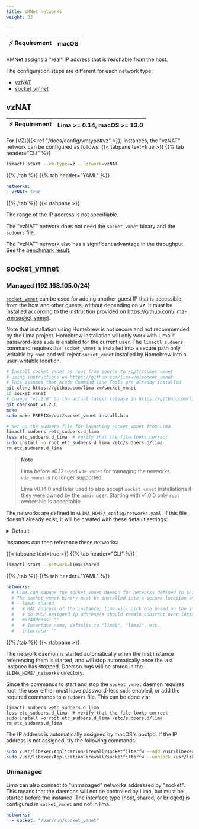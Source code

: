 ```yaml
---
title: VMNet networks
weight: 33

---
```


| ⚡ Requirement    | macOS |
|-------------------|-------|

VMNet assigns a "real" IP address that is reachable from the host.

The configuration steps are different for each network type:
- [vzNAT](#vzNAT)
- [socket_vmnet](#socket_vmnet)

## vzNAT

| ⚡ Requirement | Lima >= 0.14, macOS >= 13.0 |
|-------------------|-----------------------------|

For [VZ]({{< ref "/docs/config/vmtype#vz" >}}) instances, the "vzNAT" network can be configured as follows:
{{< tabpane text=true >}}
{{% tab header="CLI" %}}
```bash
limactl start --vm-type=vz --network=vzNAT
```
{{% /tab %}}
{{% tab header="YAML" %}}
```yaml
networks:
- vzNAT: true
```
{{% /tab %}}
{{< /tabpane >}}

The range of the IP address is not specifiable.

The "vzNAT" network does not need the `socket_vmnet` binary and the `sudoers` file.

The "vzNAT" network also has a significant advantage in the throughput. See the [benchmark result](../port.md#benchmarks).

## socket_vmnet
### Managed (192.168.105.0/24)

[`socket_vmnet`](https://github.com/lima-vm/socket_vmnet) can be used for adding another guest IP that is accessible from the host and other guests,
without depending on vz.
It must be installed according to the instruction provided on https://github.com/lima-vm/socket_vmnet.

Note that installation using Homebrew is not secure and not recommended by the Lima project.
Homebrew installation will only work with Lima if password-less `sudo` is enabled for the current user.
The `limactl sudoers` command requires that `socket_vmnet` is installed into a secure path only
writable by `root` and will reject `socket_vmnet` installed by Homebrew into a user-writable location.

```bash
# Install socket_vmnet as root from source to /opt/socket_vmnet
# using instructions on https://github.com/lima-vm/socket_vmnet
# This assumes that Xcode Command Line Tools are already installed
git clone https://github.com/lima-vm/socket_vmnet
cd socket_vmnet
# Change "v1.2.0" to the actual latest release in https://github.com/lima-vm/socket_vmnet/releases
git checkout v1.2.0
make
sudo make PREFIX=/opt/socket_vmnet install.bin

# Set up the sudoers file for launching socket_vmnet from Lima
limactl sudoers >etc_sudoers.d_lima
less etc_sudoers.d_lima  # verify that the file looks correct
sudo install -o root etc_sudoers.d_lima /etc/sudoers.d/lima
rm etc_sudoers.d_lima
```

> **Note**
>
> Lima before v0.12 used `vde_vmnet` for managing the networks.
> `vde_vmnet` is no longer supported.
>
> Lima v0.14.0 and later used to also accept `socket_vmnet` installations if they were
> owned by the `admin` user. Starting with v1.0.0 only `root` ownership is acceptable.

The networks are defined in `$LIMA_HOME/_config/networks.yaml`. If this file doesn't already exist, it will be created with these default
settings:

<details>
<summary>Default</summary>

<p>

```yaml
# Path to socket_vmnet executable. Because socket_vmnet is invoked via sudo it should be
# installed where only root can modify/replace it. This means also none of the
# parent directories should be writable by the user.
#
# The varRun directory also must not be writable by the user because it will
# include the socket_vmnet pid file. Those will be terminated via sudo, so replacing
# the pid file would allow killing of arbitrary privileged processes. varRun
# however MUST be writable by the daemon user.
#
# None of the paths segments may be symlinks, why it has to be /private/var
# instead of /var etc.
paths:
# socketVMNet requires Lima >= 0.12 .
  socketVMNet: /opt/socket_vmnet/bin/socket_vmnet
  varRun: /private/var/run/lima
  sudoers: /private/etc/sudoers.d/lima

group: everyone

networks:
  shared:
    mode: shared
    gateway: 192.168.105.1
    dhcpEnd: 192.168.105.254
    netmask: 255.255.255.0
  bridged:
    mode: bridged
    interface: en0
    # bridged mode doesn't have a gateway; dhcp is managed by outside network
  host:
    mode: host
    gateway: 192.168.106.1
    dhcpEnd: 192.168.106.254
    netmask: 255.255.255.0
```

</p>

</details>

Instances can then reference these networks:

{{< tabpane text=true >}}
{{% tab header="CLI" %}}
```bash
limactl start --network=lima:shared
```
{{% /tab %}}
{{% tab header="YAML" %}}
```yaml
networks:
  # Lima can manage the socket_vmnet daemon for networks defined in $LIMA_HOME/_config/networks.yaml automatically.
  # The socket_vmnet binary must be installed into a secure location only alterable by the "root" user.
  # - lima: shared
  #   # MAC address of the instance; lima will pick one based on the instance name,
  #   # so DHCP assigned ip addresses should remain constant over instance restarts.
  #   macAddress: ""
  #   # Interface name, defaults to "lima0", "lima1", etc.
  #   interface: ""
```
{{% /tab %}}
{{< /tabpane >}}

The network daemon is started automatically when the first instance referencing them is started,
and will stop automatically once the last instance has stopped. Daemon logs will be stored in the
`$LIMA_HOME/_networks` directory.

Since the commands to start and stop the `socket_vmnet` daemon requires root, the user either must
have password-less `sudo` enabled, or add the required commands to a `sudoers` file. This can
be done via:

```shell
limactl sudoers >etc_sudoers.d_lima
less etc_sudoers.d_lima  # verify that the file looks correct
sudo install -o root etc_sudoers.d_lima /etc/sudoers.d/lima
rm etc_sudoers.d_lima
```

The IP address is automatically assigned by macOS's bootpd.
If the IP address is not assigned, try the following commands:
```bash
sudo /usr/libexec/ApplicationFirewall/socketfilterfw --add /usr/libexec/bootpd
sudo /usr/libexec/ApplicationFirewall/socketfilterfw --unblock /usr/libexec/bootpd
```

### Unmanaged
Lima can also connect to "unmanaged" networks addressed by "socket". This
means that the daemons will not be controlled by Lima, but must be started
before the instance.  The interface type (host, shared, or bridged) is
configured in `socket_vmnet` and not in lima.

```yaml
networks:
  - socket: "/var/run/socket_vmnet"
```
